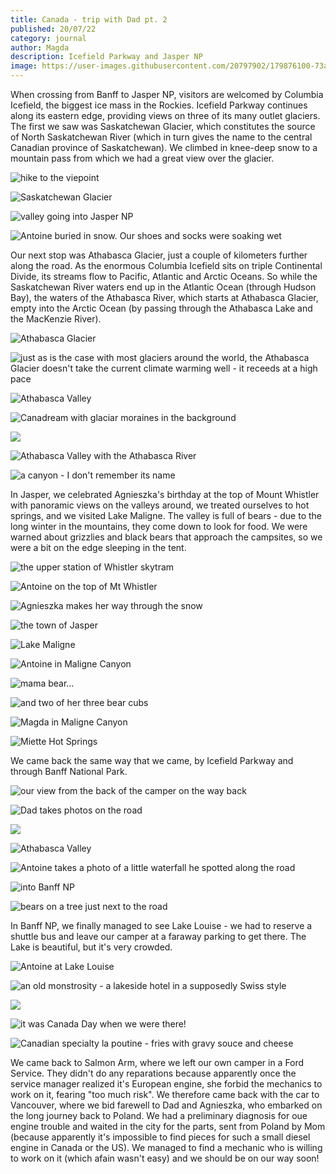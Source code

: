 ```yaml
---
title: Canada - trip with Dad pt. 2
published: 20/07/22
category: journal
author: Magda
description: Icefield Parkway and Jasper NP
image: https://user-images.githubusercontent.com/20797902/179876100-73af448a-feac-46f0-8aee-04fec2db351f.jpg
---
```


When crossing from Banff to Jasper NP, visitors are welcomed by Columbia Icefield, the biggest ice mass in the Rockies. Icefield Parkway continues along its eastern edge, providing views on three of its many outlet glaciers. The first we saw was Saskatchewan Glacier, which constitutes the source of North Saskatchewan River (which in turn gives the name to the central Canadian province of Saskatchewan). We climbed in knee-deep snow to a mountain pass from which we had a great view over the glacier. 

![hike to the viepoint](https://user-images.githubusercontent.com/20797902/179876063-7fb15260-db51-4fa3-93a9-800491264cf2.jpg)

![Saskatchewan Glacier](https://user-images.githubusercontent.com/20797902/179876100-73af448a-feac-46f0-8aee-04fec2db351f.jpg)

![valley going into Jasper NP](https://user-images.githubusercontent.com/20797902/179876132-f7651b7e-ad0a-4b3d-83f1-7952f69eb1b0.jpg)

![Antoine buried in snow. Our shoes and socks were soaking wet](https://user-images.githubusercontent.com/20797902/179876144-d1b7b6e4-87ac-459d-8c67-7c1677b54277.jpg)

Our next stop was Athabasca Glacier, just a couple of kilometers further along the road. As the enormous Columbia Icefield sits on triple Continental Divide, its streams flow to Pacific, Atlantic and Arctic Oceans. So while the Saskatchewan River waters end up in the Atlantic Ocean (through Hudson Bay), the waters of the Athabasca River, which starts at Athabasca Glacier, empty into the Arctic Ocean (by passing through the Athabasca Lake and the MacKenzie River).

![Athabasca Glacier](https://user-images.githubusercontent.com/20797902/179876178-5904a75a-2cb2-4e01-96b8-81519e9d27f4.jpg)

![just as is the case with most glaciers around the world, the Athabasca Glacier doesn't take the current climate warming well - it receeds at a high pace](https://user-images.githubusercontent.com/20797902/179876157-69a31725-6e6d-407d-8770-6c9362112447.jpg)

![Athabasca Valley](https://user-images.githubusercontent.com/20797902/179876190-9832107e-3bba-46a1-9dbf-766b139831ed.jpg)

![Canadream with glaciar moraines in the background](https://user-images.githubusercontent.com/20797902/179876370-98b37fd3-f3c8-4657-91cd-866147d4dad2.jpg)

![](https://user-images.githubusercontent.com/20797902/179876211-53af9a25-9aa2-4ee0-bbd4-5535d0cc0654.jpg)

![Athabasca Valley with the Athabasca River](https://user-images.githubusercontent.com/20797902/179876223-c7f6ddf2-6841-4295-a2e8-47981a225654.jpg)

![a canyon - I don't remember its name](https://user-images.githubusercontent.com/20797902/179876238-de38a530-c185-432d-a84d-934abfe3d230.jpg)

In Jasper, we celebrated Agnieszka's birthday at the top of Mount Whistler with panoramic views on the valleys around, we treated ourselves to hot springs, and we visited Lake Maligne. The valley is full of bears - due to the long winter in the mountains, they come down to look for food. We were warned about grizzlies and black bears that approach the campsites, so we were a bit on the edge sleeping in the tent.

![the upper station of Whistler skytram](https://user-images.githubusercontent.com/20797902/179876277-61933732-c630-4bfd-8096-6d434630b883.jpg)

![Antoine on the top of Mt Whistler](https://user-images.githubusercontent.com/20797902/179876256-c85619ec-29f5-4dc9-a43f-b7822ad82532.jpg)

![Agnieszka makes her way through the snow](https://user-images.githubusercontent.com/20797902/179876264-44d9b3f8-e75e-4612-a7fd-13c8e8583165.jpg)

![the town of Jasper](https://user-images.githubusercontent.com/20797902/179876269-07384ca3-65bc-4f62-a721-c0324f85a858.jpg)

![Lake Maligne](https://user-images.githubusercontent.com/20797902/179876289-17f4f7fc-cfdc-4a3b-a612-765589541bb4.jpg)

![Antoine in Maligne Canyon](https://user-images.githubusercontent.com/20797902/179876304-949fb062-c5b5-4761-97a1-53521e943b08.jpg)

![mama bear…](https://user-images.githubusercontent.com/20797902/179876314-e91ce2ce-28a2-43ce-8bb6-4757a1646219.jpg)

![and two of her three bear cubs](https://user-images.githubusercontent.com/20797902/179876324-b7486855-beee-4d2c-9fed-db7cd0387c49.jpg)

![Magda in Maligne Canyon](https://lh3.googleusercontent.com/qHH9bzRcDWgGGZjvk4w1v7rDtihLLVAgn_nlk-yS3wWzBFNXMskkItjghpLw7qVkZbekB6hUwkYOw7Lu_wRGLdPFIdHTzZ1Wx3zzpFWrdYhlOgo-Zp02m9A6UQXUFAkGOHu0ygdMLeI0LXZeS86fGXKsQg26RZlrY1Z73F7iiikkS93kozsCKibwDaduh6toI0KJ2x8GlrFhvi9OIYheJc29OcIO9SMPh6a-dJzWVx8tILrha90m_SAT9tVUCJvkLPdtePMkuNE-GZ8dVVT5nSkNaFrvkmcfOf_GVsoXjFa4Lu1e7eoEUmuJivRcK8tInw3lAY5MfPdztWqwEx4VqimsDuWz1ZES6K2HSljI38Mtr3UMf1Nk_tVHHxL6PP6Fg3nJGTDEf8I6VPyT4IUCHK9xisFoURjTUdwUL4RpNLBK4UR9PjF-7VWFbE1Zxy5BD42N1fv2uiOKSDjnbZSHMMwDx48qsu2ZHNEZKOZIozIpWaw1G_au5YHPSYR1wrF1xDUiM5KvIp_Rt4C8vo8ynwFJERFxMfSISK8-h6X0htCx4COL3679XbYkxy6v9vsEREVGVrpD_-OGrRlnRB_BK6z7_OYm0n8nMT3x9pDnn_DWWSB0JKnGZz6yCVFmyZycZIqW1QCrbeP6lAurxon7uRy7FdMfg8ca8nkxGDwkan1Z22h5VIyi3VzpqZwU8G8EJhFZCPpldqoborzV9_n6QioAs8hDqrjVPKD_CKZcLvDlN775EIZPe2VhBqlYCBT97Nr9nkilOVjdlG6eV3JY9TqB2uEN14g3C6me7uVLHq_LpyTJYJb_og4=w1500-h1000-no)

![Miette Hot Springs](https://lh3.googleusercontent.com/zmtTWBbp5QwJ57UMeEU_kJ_N4t9hJyy87oHGXB51HtmWu3qBb3AoUn2hFMIsMT3Es8-v8koKXn1fWP0GHuNOnmkyhE4S3kXlNEZx-fMmvgGnGNy4ftRvW3evVYHqmn9APJLysObfwmGLvZfOZmEDoxwUBclt9ffGAJfz-nfLeuk48SHzARwhhA68ZZxLNk-BnAcgKsnzGHOxvaZN7NVvDm4EvegL--KZaXxEoglwHtziBMeS3iFZlIY2XkpFltofOf4_LAISbCdNbQ0ys9dR-JaER4F57iDw-mblzJOqFJZK7Ih9tyRqMe3OwAa5h3ACMHbe7Q4ofwCtD6Aqg8cbrJiT7lAiJcZjH_L7xeLveVBu3vBZnu8HFHvr_mTFJfUd7SZfGtkhYT2uMsnzNTB77pb-y4yHYxK1F-C1viZZGtVDCbDnHYQ78f2xeFrfs8Dg4JUcI5ohmXxoTkR9VT9bs4Pn8y1xv9XHIDYJ0wgb1Tcyu7hmUqHyUopCQIGvsJaqnbkeAZ9iDxDKfN-gJMIcLkMKTGTTSyc5ifrSXzCWafN3A_SLOmY3DTGf0wWOC8POLXYV1AZUKyW0W8Jw-sZLYgxhX8XJJ1hixoCM-tJDbCeCfiBSR06TSX2X_LonyUkEHSfOoqeFbI5ZnWPEu5MZrL-Empvn7wvJ9F52lSCZMGqbE3JpyTx4Qh5veFBg9rrUd2_lyrcxSQXqpEQnDaL-PiCkb-WCMc75-txAPFnUsCl47YYCpQH6oX2kLN9EFedT9llAL4GQzs_cFEFPSerg6FbdnAE5zMCS1Wov2bf6snaw4WoDj_Yy1_s=w1500-h1000-no)

We came back the same way that we came, by Icefield Parkway and through Banff National Park. 

![our view from the back of the camper on the way back](https://user-images.githubusercontent.com/20797902/179876335-410c0d16-6074-4173-ac8c-8d19aff14492.jpg)

![Dad takes photos on the road](https://user-images.githubusercontent.com/20797902/179876339-863274f1-5d3c-46af-a3af-7cc134416820.jpg)

![](https://user-images.githubusercontent.com/20797902/179876344-631620c0-c302-4343-807f-07c8ebf7d0cc.jpg)

![Athabasca Valley](https://user-images.githubusercontent.com/20797902/179876353-dc728fee-252f-4d74-b941-92fc2d02e2c7.jpg)

![Antoine takes a photo of a little waterfall he spotted along the road](https://user-images.githubusercontent.com/20797902/179876386-fdc5a587-758f-496d-8cae-4b05143c7e41.jpg)

![into Banff NP](https://user-images.githubusercontent.com/20797902/179876403-41ffed70-bc75-47d5-9f26-770644f7972f.jpg)

![bears on a tree just next to the road](https://user-images.githubusercontent.com/20797902/179876410-f1ec1640-a9aa-46ce-893d-750eecd4af7b.jpg)

In Banff NP, we finally managed to see Lake Louise - we had to reserve a shuttle bus and leave our camper at a faraway parking to get there. The Lake is beautiful, but it's very crowded.

![Antoine at Lake Louise](https://user-images.githubusercontent.com/20797902/179876433-20d0b225-aa6c-41be-baad-338f1e576d13.jpg)

![an old monstrosity - a lakeside hotel in a supposedly Swiss style](https://user-images.githubusercontent.com/20797902/179876445-b3346942-6bea-4d79-ad76-ec14ea08bc3f.jpg)

![](https://user-images.githubusercontent.com/20797902/179876452-cb457fcf-93af-497e-aa2c-7d729c64cf6e.jpg)

![it was Canada Day when we were there!](https://user-images.githubusercontent.com/20797902/179876460-b7dc9665-7156-41da-aac8-01677bb48c07.jpg)

![Canadian specialty la poutine - fries with gravy souce and cheese](https://lh3.googleusercontent.com/IAj89uVnatr6HwqmFczvNMcC0yAlq7E0K9121tE2M07IKkeKX_oVjEtfrP0FP3gNzXoaX55tLaw_xM3lcxdPvlEiAdGsMNFWf75XDIANDIdiCyecfg1Bx2JV0baA1f4IKJC3u_R_Yj36Hi1SxpzdtdzwfRefszvEqS_5dLYj0wiUYs2erdumvPSaNnq6uCbSmOTex8li6Eetx1nNZY4xzjqwUZ32Sz5oicxW8MSp-LMIVoiJ8RfNXTrv2yjETlR-UZ3T6CMnHUSfrCJHyc3aVJqY7YpQz5CXoI4Mgy3OC4SNSVvyPcIrW464Rd6HDEYdRZ9esS2euwK8vRqkBsn6YrkcxXUG9SHtnuEYsdMWO59ru0Gzc9m5Ll-XiAV_KQy8SO3tO76QmkyBHdU779eaq_5cV93L8O9ITeeAUjL2AUlJKGrfII1v7HS9JTjSy3mXh7nZGaEBK9MdssxPhCBGOzJNjh8JV9Dbz34w64Gxhe7Zw0Br_m6wv_kX0qvRrGF1sbYYiJsz3EVqz3zCqow8D92WdjNcadczNf2P4PeCYi4KnX7gUg9ihT7taxCH90D_Whh9wM26LenU-RKdqcPS9lnwHYs-jBUzaE2sbGL5p68OYolPYmerVDBCR6MBGyUosvVku-_RYnioDCYHbATVvQEcgm0PNnAPJOxAnG1V98x9gSc4Nw7p8e9dHLUp-bvTiv-rNdqazTJnU2UYGA8sMczrQxqSTamiKAtk60pHcduDsNCOhE07LSNDDGrxL516ilizjAqLr6TxLLWWlQhAWMUk43MAUBMZCB2GbZQPd3kQjpRqTF9E16Q=w1500-h1000-no)

We came back to Salmon Arm, where we left our own camper in a Ford Service. They didn't do any reparations because apparently once the service manager realized it's European engine, she forbid the mechanics to work on it, fearing "too much risk". We therefore came back with the car to Vancouver, where we bid farewell to Dad and Agnieszka, who embarked on the long journey back to Poland. We had a preliminary diagnosis for oue engine trouble and waited in the city for the parts, sent from Poland by Mom (because apparently it's impossible to find pieces for such a small diesel engine in Canada or the US). We managed to find a mechanic who is willing to work on it (which afain wasn't easy) and we should be on our way soon!

